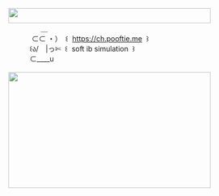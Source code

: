 <img width="400" height="30" src="https://middlepot.com/img/lacey.png">\
　　　　‌ ‌ ＿\
　　　‌ ⊂⊂ ・）　꒰ ‌ https://ch.pooftie.me ‌ ꒱\
　　　꒰ა/　|っ✄ ‌ ꒰ ‌ soft ib simulation ‌ ꒱\
　　　⊂____u\
  \
<img width="400" height="230" src="https://middlepot.com/img/1997.jpg">
